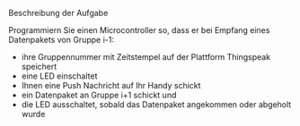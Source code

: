 Beschreibung der Aufgabe 

Programmiern Sie einen Microcontroller so, dass er bei Empfang eines Datenpakets von Gruppe i-1:
- ihre Gruppennummer mit Zeitstempel auf der Plattform Thingspeak speichert
- eine LED einschaltet
- Ihnen eine Push Nachricht auf Ihr Handy schickt
- ein Datenpaket an Gruppe i+1 schickt und 
- die LED ausschaltet, sobald das Datenpaket angekommen oder abgeholt wurde

